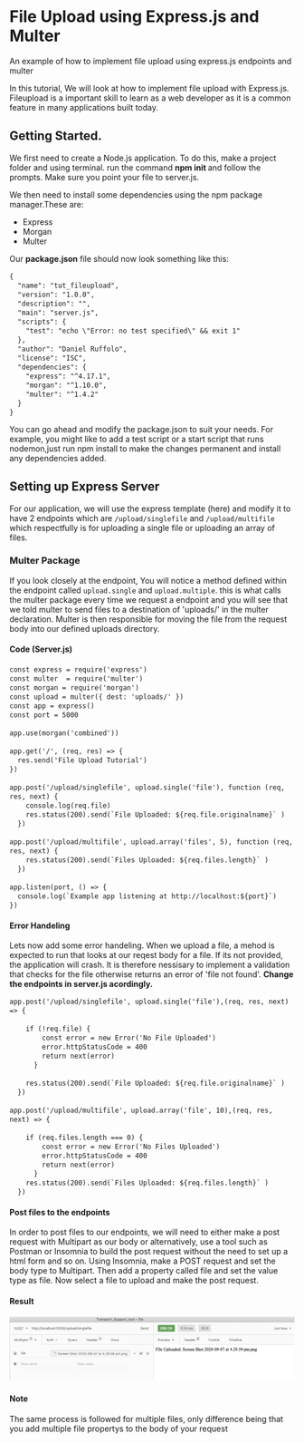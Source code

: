 # File Upload using Express.js and Multer
An example of how to implement file upload using express.js endpoints and multer

In this tutorial, We will look at how to implement file upload with Express.js. Fileupload is a important skill to learn as a web developer as it is a common feature in many applications built today. 

## Getting Started.
We first need to create a Node.js application. To do this, make a project folder and using terminal.
run the command <strong>npm init </strong> and follow the prompts. Make sure you point your file to server.js.

We then need to install some dependencies using the npm package manager.These are:
- Express
- Morgan
- Multer
       
Our <strong>package.json</strong> file should now look something like this:
```
{
  "name": "tut_fileupload",
  "version": "1.0.0",
  "description": "",
  "main": "server.js",
  "scripts": {
    "test": "echo \"Error: no test specified\" && exit 1"
  },
  "author": "Daniel Ruffolo",
  "license": "ISC",
  "dependencies": {
    "express": "^4.17.1",
    "morgan": "^1.10.0",
    "multer": "^1.4.2"
  }
}
```

You can go ahead and modify the package.json to suit your needs. For example, you might like to add a test script or a start script that runs nodemon,just run npm install to make the changes permanent and install any dependencies added.

## Setting up Express Server
For our application, we will use the express template (here) and modify it to have 2 endpoints which are `/upload/singlefile` and `/upload/multifile` which respectfully is for uploading a single file or uploading an array of files.

### Multer Package
If you look closely at the endpoint, You will notice a method defined within the endpoint called `upload.single` and `upload.multiple`.  this is what calls the multer package every time we request a endpoint and you will see that we told multer to send files to a destination of 'uploads/' in the multer declaration. Multer is then responsible for moving the file from the request body into our defined uploads directory.

#### Code (Server.js)
```
const express = require('express')
const multer  = require('multer')
const morgan = require('morgan')
const upload = multer({ dest: 'uploads/' })
const app = express()
const port = 5000

app.use(morgan('combined'))

app.get('/', (req, res) => {
  res.send('File Upload Tutorial')
})

app.post('/upload/singlefile', upload.single('file'), function (req, res, next) {
    console.log(req.file)
    res.status(200).send(`File Uploaded: ${req.file.originalname}` )
  })

app.post('/upload/multifile', upload.array('files', 5), function (req, res, next) {
    res.status(200).send(`Files Uploaded: ${req.files.length}` )
  })

app.listen(port, () => {
  console.log(`Example app listening at http://localhost:${port}`)
})
```
#### Error Handeling
Lets now add some error handeling. When we upload a file, a mehod is expected to run that looks at our reqest body for a file. If its not provided,
the application will crash. It is therefore nessisary to implement a validation that checks for the file otherwise returns an error of 'file not found'.
<strong>Change the endpoints in server.js acordingly.</strong>

```
app.post('/upload/singlefile', upload.single('file'),(req, res, next) => {

    if (!req.file) {
        const error = new Error('No File Uploaded')
        error.httpStatusCode = 400
        return next(error)
      }
   
    res.status(200).send(`File Uploaded: ${req.file.originalname}` )
  })

app.post('/upload/multifile', upload.array('file', 10),(req, res, next) => {

    if (req.files.length === 0) {
        const error = new Error('No Files Uploaded')
        error.httpStatusCode = 400
        return next(error)
      }
    res.status(200).send(`Files Uploaded: ${req.files.length}` )
  })
  ```

  #### Post files to the endpoints 
  In order to post files to our endpoints, we will need to either make a post request with Multipart as our body or alternatively, use a tool such as Postman or Insomnia
  to build the post request without the need to set up a html form and so on.
  Using Insomnia, make a POST request and set the body type to Multipart. Then add a property called file and set the value type as file. Now select a file to upload and make the post request.
  
  #### Result
  ![Alt text](img/1.png?raw=true)
  #### Note
  The same process is followed for multiple files, only difference being that you add multiple file propertys to the body of your request



